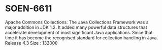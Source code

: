 # SOEN-6611


Apache Commons Collections:
The Java Collections Framework was a major addition in JDK 1.2. It added many powerful data structures that accelerate development of most significant Java applications. Since that time it has become the recognised standard for collection handling in Java.
Release 4.3
Size : 132000

